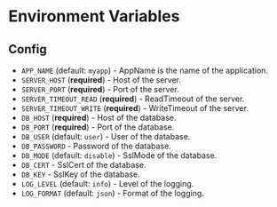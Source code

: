 # Environment Variables

## Config

 - `APP_NAME` (default: `myapp`) - AppName is the name of the application.
 - `SERVER_HOST` (**required**) - Host of the server.
 - `SERVER_PORT` (**required**) - Port of the server.
 - `SERVER_TIMEOUT_READ` (**required**) - ReadTimeout of the server.
 - `SERVER_TIMEOUT_WRITE` (**required**) - WriteTimeout of the server.
 - `DB_HOST` (**required**) - Host of the database.
 - `DB_PORT` (**required**) - Port of the database.
 - `DB_USER` (default: `user`) - User of the database.
 - `DB_PASSWORD` - Password of the database.
 - `DB_MODE` (default: `disable`) - SslMode of the database.
 - `DB_CERT` - SslCert of the database.
 - `DB_KEY` - SslKey of the database.
 - `LOG_LEVEL` (default: `info`) - Level of the logging.
 - `LOG_FORMAT` (default: `json`) - Format of the logging.

